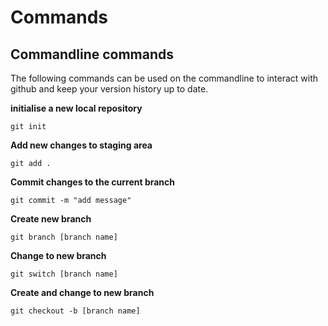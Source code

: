 # Commands

## Commandline commands

The following commands can be used on the commandline to interact with github and keep your version history up to date.

**initialise a new local repository**

`git init`

**Add new changes to staging area**

`git add .`

**Commit changes to the current branch**

`git commit -m "add message"`

**Create new branch**

`git branch [branch name]`

**Change to new branch**

`git switch [branch name]`

**Create and change to new branch**

`git checkout -b [branch name]`

